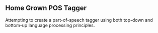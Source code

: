 ## Home Grown POS Tagger
Attempting to create a part-of-speech tagger using both top-down and bottom-up language processing principles.
